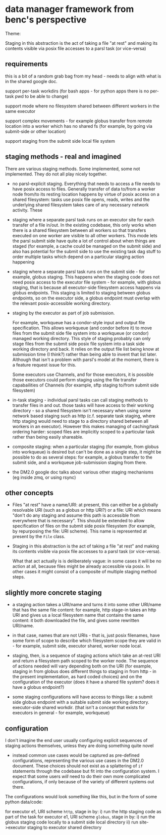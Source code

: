 # data manager framework from benc's perspective

Theme:

Staging in this abstraction is the act of taking a file "at rest"
and making its contents visible via posix file accesses to a parsl task
(or vice-versa)

## requirements

this is a bit of a random grab bag from my head - needs to align with what
is in the shared google doc.

support per-task workdirs (for bash apps - for python apps there is no
per-task pwd to be able to change)

support mode where no filesystem shared between different workers in
the same executor

support complex movements - for example globus transfer from remote location
into a worker which has no shared fs (for example, by going via submit-side
or other location)

support staging from the submit side local file system

## staging methods - real and imagined

There are various staging methods. Some implemented, some not implemented. 
They do not all play nicely together.

- no parsl-explicit staging. Everything that needs to access a file needs
  to have posix access to files. Generally transfer of data to/from a worker
  node from/to its resting location happens by virtue of posix access on
  a shared filesystem: tasks use posix file opens, reads, writes and the
  underlying shared filesystem takes care of any necessary network activity.
  These

- staging where a separate parsl task runs on an executor site for each
  transfer of a file in/out.
  In the existing codebase, this only works when
  there is a shared filesystem between all workers so that transfers executed
  on one worker are visible to all other workers.
  This mode lets the parsl submit side have quite a lot of control about
  when things are staged (for example, a cache could be managed on the submit
  side) and also has potential for the submit side to use the existing
  task dag stuff to order multiple tasks which depend on a particular staging
  action happening

- staging where a separate parsl task runs on the submit side - for example,
  globus staging. This happens when the staging code does not need posix
  access to the executor file system - for example, with globus staging,
  that is because all executor-side filesystem access happens via globus
  endpoints. This staging is limited to staging between globus endpoints,
  so on the executor side, a globus endpoint must overlap with the relevant
  posix-accessible working directory.

- staging by the executor as part of job submission.

  For example,
  workqueue has a condor-style input and output file specification. This
  allows workqueue (and condor before it) to move files from the submit side
  file system into a workqueue (or condor) managed working directory.
  This style of staging probably can only stage files from the submit side
  posix file system into a task side working directory and back. It relies
  on the output file list being know at submission time (I think?) rather than
  being able to invent that list later. Although that isn't a problem with
  parsl's model at the moment, there is a feature request issue for this.

  Some executors use Channels, and for those executors, it is possible those
  executors could perform staging using the file transfer capabailities of
  Channels (for example, sftp staging to/from submit side filesystem)

- in-task staging - individual parsl tasks can call staging methods to
  transfer files in and out. those tasks will have access to their working
  directory - so a shared filesystem isn't necessary when using some network
  based staging such as http (c.f. separate task staging, where http staging
  would need to stage to a directory shared between all workers in an
  executor). However this makes managing of caching/task ordering harder:
  scoped files are implicitly scoped to a particular task rather than being
  easily shareable.

- composite staging: when a particular staging (for example, from globus
  into workqueue) is desired but can't be done as a single step, it might
  be possible to do as several steps: for example, a globus transfer to
  the submit side, and a workqueue job-submission staging from there.

- the DM2.0 google doc talks about various other staging mechanisms
  (eg inside zmq, or using rsync)

## other concepts

- Files "at rest" have a name/URI: at present, this can either be a
  globally resolvable URI (such as a globus or http URI?) or a file: URI which
  means "don't do any staging and assume this path is accessible from
  everywhere that is necessary". This should be extended to allow specification
  of files on the submit side posix filesystem (for example, by repurposing the
  file: URI scheme). This name is represented at present by the `File` class.

- Staging in this abstraction is the act of taking a file "at rest"
  and making its contents visible via posix file accesses to a parsl task
  (or vice-versa).

  What that act actually is is deliberately vague: in some cases it will be
  no action at all, because files might be already accessible via posix.
  In other cases it might consist of a composite of multiple staging
  method steps.

## slightly more concrete staging

- a staging action takes a URI/name and turns it into some other URI/name
  that has the same file content: for example, http stage-in takes an
  http URI and gives us a local filesystem name that contains the same
  content: it both downloaded the file, and gives some rewritten URI/name.

- in that case, names that are not URIs - that is, just posix filenames,
  have some form of scope to describe which filesystem scope they are
  valid in - for example, submit side, executor shared, worker node local.

- staging, then, is a sequence of staging actions which take an at-rest
  URI and return a filesystem path scoped to the worker node.
  The sequence of actions needed will vary depending both on the URI
  (for example, staging in from globus does different things to staging
  in from http - in the present implementation, as hard coded choices)
  and on the configuration of the executor (does it have a shared file
  system? does it have a globus endpoint?)

- some staging configurations will have access to things like: a submit side
  globus endpoint with a suitable submit side working directory.
  executor-side shared workdir. (that isn't a concept that exists for
  executors in general - for example, workqueue)

## configuration

I don't imagine the end user usually configuring explicit sequences of
staging actions themselves, unless they are doing something quite novel
- instead common use cases would be captured as pre-defined configurations,
representing the various use cases in the DM2.0 document. These choices
should not exist as a splattering of `if` statements through the codebase
but fit into the configuration system. I expect that some users *will* need
to do their own more complicated configurations, if only because of the
variety of different systems out there.

The configurations would look something like this, but in the form of
some python data/code:

  for executor e1, URI scheme `http`,  stage in by:
       i) run the http staging code as part of the task
  for executor e1, URI scheme `globus`, stage in by:
       i) run the globus staging code locally to a submit side local directory
      ii) run site->executor staging to executor shared directory

